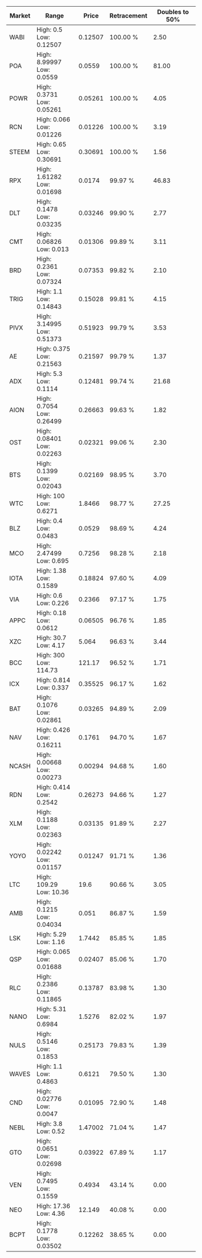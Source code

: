 | Market | Range | Price| Retracement | Doubles to 50% |
| --- | --- | --- | --- | --- |
| WABI | High: 0.5<br />Low: 0.12507 | 0.12507 | 100.00 % | 2.50 |
| POA | High: 8.99997<br />Low: 0.0559 | 0.0559 | 100.00 % | 81.00 |
| POWR | High: 0.3731<br />Low: 0.05261 | 0.05261 | 100.00 % | 4.05 |
| RCN | High: 0.066<br />Low: 0.01226 | 0.01226 | 100.00 % | 3.19 |
| STEEM | High: 0.65<br />Low: 0.30691 | 0.30691 | 100.00 % | 1.56 |
| RPX | High: 1.61282<br />Low: 0.01698 | 0.0174 | 99.97 % | 46.83 |
| DLT | High: 0.1478<br />Low: 0.03235 | 0.03246 | 99.90 % | 2.77 |
| CMT | High: 0.06826<br />Low: 0.013 | 0.01306 | 99.89 % | 3.11 |
| BRD | High: 0.2361<br />Low: 0.07324 | 0.07353 | 99.82 % | 2.10 |
| TRIG | High: 1.1<br />Low: 0.14843 | 0.15028 | 99.81 % | 4.15 |
| PIVX | High: 3.14995<br />Low: 0.51373 | 0.51923 | 99.79 % | 3.53 |
| AE | High: 0.375<br />Low: 0.21563 | 0.21597 | 99.79 % | 1.37 |
| ADX | High: 5.3<br />Low: 0.1114 | 0.12481 | 99.74 % | 21.68 |
| AION | High: 0.7054<br />Low: 0.26499 | 0.26663 | 99.63 % | 1.82 |
| OST | High: 0.08401<br />Low: 0.02263 | 0.02321 | 99.06 % | 2.30 |
| BTS | High: 0.1399<br />Low: 0.02043 | 0.02169 | 98.95 % | 3.70 |
| WTC | High: 100<br />Low: 0.6271 | 1.8466 | 98.77 % | 27.25 |
| BLZ | High: 0.4<br />Low: 0.0483 | 0.0529 | 98.69 % | 4.24 |
| MCO | High: 2.47499<br />Low: 0.695 | 0.7256 | 98.28 % | 2.18 |
| IOTA | High: 1.38<br />Low: 0.1589 | 0.18824 | 97.60 % | 4.09 |
| VIA | High: 0.6<br />Low: 0.226 | 0.2366 | 97.17 % | 1.75 |
| APPC | High: 0.18<br />Low: 0.0612 | 0.06505 | 96.76 % | 1.85 |
| XZC | High: 30.7<br />Low: 4.17 | 5.064 | 96.63 % | 3.44 |
| BCC | High: 300<br />Low: 114.73 | 121.17 | 96.52 % | 1.71 |
| ICX | High: 0.814<br />Low: 0.337 | 0.35525 | 96.17 % | 1.62 |
| BAT | High: 0.1076<br />Low: 0.02861 | 0.03265 | 94.89 % | 2.09 |
| NAV | High: 0.426<br />Low: 0.16211 | 0.1761 | 94.70 % | 1.67 |
| NCASH | High: 0.00668<br />Low: 0.00273 | 0.00294 | 94.68 % | 1.60 |
| RDN | High: 0.414<br />Low: 0.2542 | 0.26273 | 94.66 % | 1.27 |
| XLM | High: 0.1188<br />Low: 0.02363 | 0.03135 | 91.89 % | 2.27 |
| YOYO | High: 0.02242<br />Low: 0.01157 | 0.01247 | 91.71 % | 1.36 |
| LTC | High: 109.29<br />Low: 10.36 | 19.6 | 90.66 % | 3.05 |
| AMB | High: 0.1215<br />Low: 0.04034 | 0.051 | 86.87 % | 1.59 |
| LSK | High: 5.29<br />Low: 1.16 | 1.7442 | 85.85 % | 1.85 |
| QSP | High: 0.065<br />Low: 0.01688 | 0.02407 | 85.06 % | 1.70 |
| RLC | High: 0.2386<br />Low: 0.11865 | 0.13787 | 83.98 % | 1.30 |
| NANO | High: 5.31<br />Low: 0.6984 | 1.5276 | 82.02 % | 1.97 |
| NULS | High: 0.5146<br />Low: 0.1853 | 0.25173 | 79.83 % | 1.39 |
| WAVES | High: 1.1<br />Low: 0.4863 | 0.6121 | 79.50 % | 1.30 |
| CND | High: 0.02776<br />Low: 0.0047 | 0.01095 | 72.90 % | 1.48 |
| NEBL | High: 3.8<br />Low: 0.52 | 1.47002 | 71.04 % | 1.47 |
| GTO | High: 0.0651<br />Low: 0.02698 | 0.03922 | 67.89 % | 1.17 |
| VEN | High: 0.7495<br />Low: 0.1559 | 0.4934 | 43.14 % | 0.00 |
| NEO | High: 17.36<br />Low: 4.36 | 12.149 | 40.08 % | 0.00 |
| BCPT | High: 0.1778<br />Low: 0.03502 | 0.12262 | 38.65 % | 0.00 |
